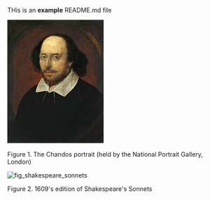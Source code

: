 
THis is an **example** README.md file

![fig_shakespeare](figures/shakespeare_portrait.jpg)

Figure 1. The Chandos portrait (held by the National Portrait Gallery, London)

![fig_shakespeare_sonnets](figures/shakespeare_sonnet.jpg)

Figure 2. 1609's edition of Shakespeare's Sonnets 
